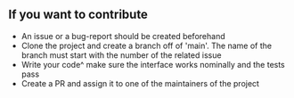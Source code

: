 ## If you want to contribute


- An issue or a bug-report should be created beforehand
- Clone the project and create a branch off of 'main'. The name of the branch must start with the number of the related issue
- Write your code^ make sure the interface works nominally and the tests pass
- Create a PR and assign it to one of the maintainers of the project